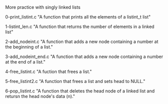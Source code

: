 More practice with singly linked lists

0-print_listint.c
"A function that prints all the elements of a listint_t list"

1-listint_len.c
"A function that returns the number of elements in a linked list"

2-add_nodeint.c
"A function that adds a new node containing a number at the beginning of a list."

3-add_nodeint_end.c
"A function that adds a new node containing a number at the end of a list."

4-free_listint.c
"A fuction that frees a list."

5-free_listint2.c
"A function that frees a list and sets head to NULL."

6-pop_listint.c
"A function that deletes the head node of a linked list and
retursn the head node's data (n)."
